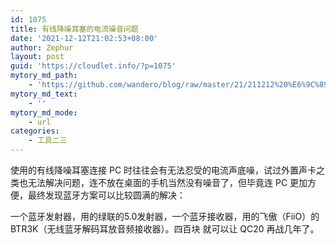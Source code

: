 ```yaml
---
id: 1075
title: 有线降噪耳塞的电流噪音问题
date: '2021-12-12T21:02:53+08:00'
author: Zephur
layout: post
guid: 'https://cloudlet.info/?p=1075'
mytory_md_path:
    - 'https://github.com/wandero/blog/raw/master/21/211212%20%E6%9C%89%E7%BA%BF%E9%99%8D%E5%99%AA%E8%80%B3%E5%A1%9E%E7%9A%84%E7%94%B5%E6%B5%81%E5%99%AA%E9%9F%B3%E9%97%AE%E9%A2%98.md'
mytory_md_text:
    - ''
mytory_md_mode:
    - url
categories:
    - 工具二三
---
```


使用的有线降噪耳塞连接 PC 时往往会有无法忍受的电流声底噪，试过外置声卡之类也无法解决问题，连不放在桌面的手机当然没有噪音了，但毕竟连 PC 更加方便，最终发现蓝牙方案可以比较圆满的解决：

一个蓝牙发射器，用的绿联的5.0发射器，一个蓝牙接收器，用的飞傲（FiiO）的 BTR3K（无线蓝牙解码耳放音频接收器）。四百块 就可以让 QC20 再战几年了。